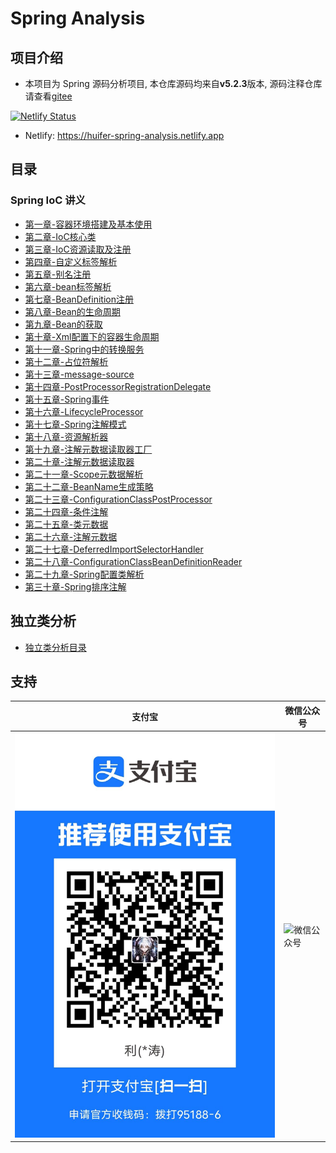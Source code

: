 # Spring Analysis 
## 项目介绍
- 本项目为 Spring 源码分析项目, 本仓库源码均来自**v5.2.3**版本, 源码注释仓库请查看[gitee](https://gitee.com/SourceHot/spring-framework-read)

[![Netlify Status](https://api.netlify.com/api/v1/badges/7d4d612b-0d73-47e7-a4bf-2c8e9da26bbb/deploy-status)](https://app.netlify.com/sites/huifer-spring-analysis/deploys)
- Netlify: https://huifer-spring-analysis.netlify.app
  
## 目录
### Spring IoC 讲义
- [第一章-容器环境搭建及基本使用](/book/ioc/docs/ch-01/第一章-容器环境搭建及基本使用.md)
- [第二章-IoC核心类](/book/ioc/docs/ch-02/第二章-IoC核心类.md)
- [第三章-IoC资源读取及注册](/book/ioc/docs/ch-03/第三章-IoC资源读取及注册.md)
- [第四章-自定义标签解析](/book/ioc/docs/ch-04/第四章-自定义标签解析.md)
- [第五章-别名注册](/book/ioc/docs/ch-05/第五章-别名注册.md)
- [第六章-bean标签解析](/book/ioc/docs/ch-06/第六章-bean标签解析.md)
- [第七章-BeanDefinition注册](/book/ioc/docs/ch-07/第七章-BeanDefinition注册.md)
- [第八章-Bean的生命周期](/book/ioc/docs/ch-08/第八章-Bean的生命周期.md)
- [第九章-Bean的获取](/book/ioc/docs/ch-09/第九章-Bean的获取.md)
- [第十章-Xml配置下的容器生命周期](/book/ioc/docs/ch-10/第十章-Xml配置下的容器生命周期.md)
- [第十一章-Spring中的转换服务](/book/ioc/docs/ch-11/第十一章-Spring中的转换服务.md)
- [第十二章-占位符解析](/book/ioc/docs/ch-12/第十二章-占位符解析.md)
- [第十三章-message-source](/book/ioc/docs/ch-13/第十三章-message-source.md)
- [第十四章-PostProcessorRegistrationDelegate](/book/ioc/docs/ch-14/第十四章-PostProcessorRegistrationDelegate.md)
- [第十五章-Spring事件](/book/ioc/docs/ch-15/第十五章-Spring事件.md)
- [第十六章-LifecycleProcessor](/book/ioc/docs/ch-16/第十六章-LifecycleProcessor.md)
- [第十七章-Spring注解模式](/book/ioc/docs/ch-17/第十七章-Spring注解模式.md)
- [第十八章-资源解析器](/book/ioc/docs/ch-18/第十八章-资源解析器.md)
- [第十九章-注解元数据读取器工厂](/book/ioc/docs/ch-19/第十九章-注解元数据读取器工厂.md)
- [第二十章-注解元数据读取器](/book/ioc/docs/ch-20/第二十章-注解元数据读取器.md)
- [第二十一章-Scope元数据解析](/book/ioc/docs/ch-21/第二十一章-Scope元数据解析.md)
- [第二十二章-BeanName生成策略](/book/ioc/docs/ch-22/第二十二章-BeanName生成策略.md)
- [第二十三章-ConfigurationClassPostProcessor](/book/ioc/docs/ch-23/第二十三章-ConfigurationClassPostProcessor.md)
- [第二十四章-条件注解](/book/ioc/docs/ch-24/第二十四章-条件注解.md)
- [第二十五章-类元数据](/book/ioc/docs/ch-25/第二十五章-类元数据.md)
- [第二十六章-注解元数据](/book/ioc/docs/ch-26/第二十六章-注解元数据.md)
- [第二十七章-DeferredImportSelectorHandler](/book/ioc/docs/ch-27/第二十七章-DeferredImportSelectorHandler.md)
- [第二十八章-ConfigurationClassBeanDefinitionReader](/book/ioc/docs/ch-28/第二十八章-ConfigurationClassBeanDefinitionReader.md)
- [第二十九章-Spring配置类解析](/book/ioc/docs/ch-29/第二十九章-Spring配置类解析.md)
- [第三十章-Spring排序注解](/book/ioc/docs/ch-30/第三十章-Spring排序注解.md)


## 独立类分析
- [独立类分析目录](独立类分析.md)



## 支持



| 支付宝  | 微信公众号 |
| ------  | ---------- |
| ![支付宝](image/B9DA7CEBD5A48F601E742B348C96260F.jpg) |     ![微信公众号](images/wei.png)            |

